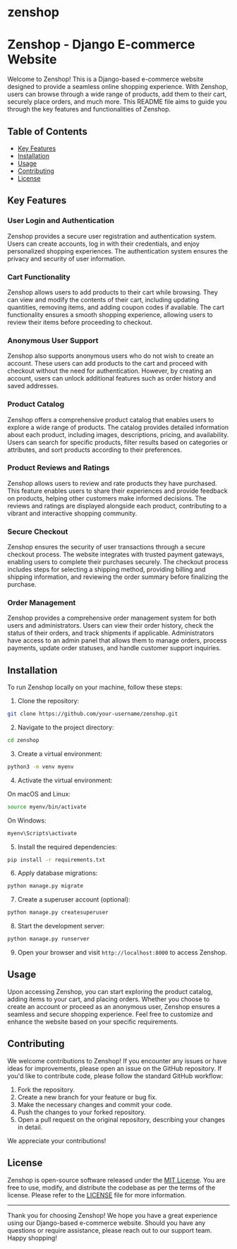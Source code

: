 # zenshop
# Zenshop - Django E-commerce Website

Welcome to Zenshop! This is a Django-based e-commerce website designed to provide a seamless online shopping experience. With Zenshop, users can browse through a wide range of products, add them to their cart, securely place orders, and much more. This README file aims to guide you through the key features and functionalities of Zenshop.

## Table of Contents
- [Key Features](#key-features)
- [Installation](#installation)
- [Usage](#usage)
- [Contributing](#contributing)
- [License](#license)

## Key Features

### User Login and Authentication
Zenshop provides a secure user registration and authentication system. Users can create accounts, log in with their credentials, and enjoy personalized shopping experiences. The authentication system ensures the privacy and security of user information.

### Cart Functionality
Zenshop allows users to add products to their cart while browsing. They can view and modify the contents of their cart, including updating quantities, removing items, and adding coupon codes if available. The cart functionality ensures a smooth shopping experience, allowing users to review their items before proceeding to checkout.

### Anonymous User Support
Zenshop also supports anonymous users who do not wish to create an account. These users can add products to the cart and proceed with checkout without the need for authentication. However, by creating an account, users can unlock additional features such as order history and saved addresses.

### Product Catalog
Zenshop offers a comprehensive product catalog that enables users to explore a wide range of products. The catalog provides detailed information about each product, including images, descriptions, pricing, and availability. Users can search for specific products, filter results based on categories or attributes, and sort products according to their preferences.

### Product Reviews and Ratings
Zenshop allows users to review and rate products they have purchased. This feature enables users to share their experiences and provide feedback on products, helping other customers make informed decisions. The reviews and ratings are displayed alongside each product, contributing to a vibrant and interactive shopping community.

### Secure Checkout
Zenshop ensures the security of user transactions through a secure checkout process. The website integrates with trusted payment gateways, enabling users to complete their purchases securely. The checkout process includes steps for selecting a shipping method, providing billing and shipping information, and reviewing the order summary before finalizing the purchase.

### Order Management
Zenshop provides a comprehensive order management system for both users and administrators. Users can view their order history, check the status of their orders, and track shipments if applicable. Administrators have access to an admin panel that allows them to manage orders, process payments, update order statuses, and handle customer support inquiries.

## Installation

To run Zenshop locally on your machine, follow these steps:

1. Clone the repository:

```bash
git clone https://github.com/your-username/zenshop.git
```

2. Navigate to the project directory:

```bash
cd zenshop
```

3. Create a virtual environment:

```bash
python3 -m venv myenv
```

4. Activate the virtual environment:

On macOS and Linux:
```bash
source myenv/bin/activate
```

On Windows:
```bash
myenv\Scripts\activate
```

5. Install the required dependencies:

```bash
pip install -r requirements.txt
```

6. Apply database migrations:

```bash
python manage.py migrate
```

7. Create a superuser account (optional):

```bash
python manage.py createsuperuser
```

8. Start the development server:

```bash
python manage.py runserver
```

9. Open your browser and visit `http://localhost:8000` to access Zenshop.

## Usage

Upon accessing Zenshop, you can start exploring the product catalog, adding items to your cart, and placing orders. Whether you choose to create an account or proceed as an anonymous user, Zenshop ensures a seamless and secure shopping experience. Feel free to customize and enhance the website based on your specific requirements.

## Contributing

We welcome contributions to Zenshop! If you encounter any issues or have ideas for improvements, please open an issue on the GitHub repository. If you'd like to contribute code, please follow the standard GitHub workflow:

1. Fork the repository.
2. Create a new branch for your feature or bug fix.
3. Make the necessary changes and commit your code.
4. Push the changes to your forked repository.
5. Open a pull request on the original repository, describing your changes in detail.

We appreciate your contributions!

## License

Zenshop is open-source software released under the [MIT License](LICENSE). You are free to use, modify, and distribute the codebase as per the terms of the license. Please refer to the [LICENSE](LICENSE) file for more information.

---

Thank you for choosing Zenshop! We hope you have a great experience using our Django-based e-commerce website. Should you have any questions or require assistance, please reach out to our support team. Happy shopping!
